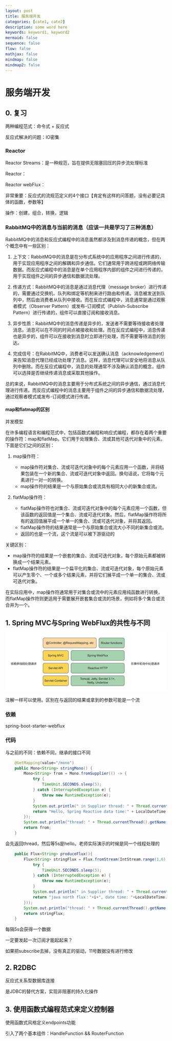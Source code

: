 ```yaml
---
layout: post
title: 服务端开发
categories: [cate1, cate2]
description: some word here
keywords: keyword1, keyword2
mermaid: false
sequence: false
flow: false
mathjax: false
mindmap: false
mindmap2: false
---
```


# 服务端开发

## 0. 复习

两种编程范式：命令式 + 反应式

反应式解决的问题：IO密集

### Reactor

Reactor Streams：是一种规范，旨在提供无阻塞回压的异步流处理标准

Reactor：

Reactor webFlux：

非常重要：反应式的流规范定义的4个接口【肯定有这样的问答题，没有必要记具体的函数，参数等】

操作：创建，组合，转换，逻辑

### RabbitMQ中的消息与当前的消息（应该一共是学习了三种消息）

RabbitMQ中的消息和反应式编程中的消息虽然都涉及到消息传递的概念，但在两个概念中有一些区别：

1. 上下文：RabbitMQ中的消息是在分布式系统中的应用程序之间进行传递的，用于实现应用程序之间的解耦和异步通信。它们通常用于跨进程或跨网络传输数据。而反应式编程中的消息是在单个应用程序内部的组件之间进行传递的，用于实现组件之间的异步通信和数据流处理。

2. 传递方式：RabbitMQ中的消息是通过消息代理（message broker）进行传递的，需要通过交换机、队列和绑定等机制来进行路由和传递。消息被发送到队列中，然后由消费者从队列中接收。而在反应式编程中，消息通常是通过观察者模式（Observer Pattern）或发布-订阅模式（Publish-Subscribe Pattern）进行传递的，组件可以直接订阅和接收消息。

3. 异步性质：RabbitMQ中的消息传递是异步的，发送者不需要等待接收者处理消息。消息可以在不同的时间点被接收和处理。而在反应式编程中，消息传递也是异步的，组件可以在接收到消息时立即进行处理，而不需要等待消息的到达。

4. 完成信号：在RabbitMQ中，消费者可以发送确认消息（acknowledgement）来告知消息代理已经成功处理了消息。这样，消息代理可以安全地将消息从队列中删除。而在反应式编程中，消息的处理通常不涉及确认消息的概念，组件可以选择是否继续传递消息或采取其他操作。

总的来说，RabbitMQ中的消息主要用于分布式系统之间的异步通信，通过消息代理进行传递。而反应式编程中的消息主要用于组件之间的异步通信和数据流处理，通过观察者模式或发布-订阅模式进行传递。

#### map和flatmap的区别

并发模型

在许多编程语言和编程范式中，包括函数式编程和响应式编程，都存在着两个重要的操作符：map和flatMap。它们用于处理集合、流或其他可迭代对象中的元素。下面是它们之间的区别：

1. map操作符：
   - map操作符对集合、流或可迭代对象中的每个元素应用一个函数，并将结果包装在一个新的集合、流或可迭代对象中返回。换句话说，它将每个元素进行一对一的转换。
   - map操作符的结果是一个与原始集合或流具有相同大小的新集合或流。

2. flatMap操作符：
   - flatMap操作符也对集合、流或可迭代对象中的每个元素应用一个函数，但该函数的返回值是一个集合、流或可迭代对象。然后，flatMap操作符将所有的返回值展平成一个单一的集合、流或可迭代对象，并将其返回。
   - flatMap操作符的结果通常是一个与原始集合或流大小不同的新集合或流。
   - 返回的也是一个流，这个流是可以被下游驱动的

关键区别：
- map操作符的结果是一个嵌套的集合、流或可迭代对象，每个原始元素都被转换成一个结果元素。
- flatMap操作符的结果是一个扁平化的集合、流或可迭代对象，每个原始元素可以产生零个、一个或多个结果元素，并将它们展平成一个单一的集合、流或可迭代对象。

在实际应用中，map操作符通常用于对集合或流中的元素应用纯函数进行转换，而flatMap操作符则更适用于需要展开嵌套集合或流的场景，例如将多个集合或流合并为一个。

## 1. Spring MVC与Spring WebFlux的共性与不同

![截屏2023-12-07 下午6.59.05](https://github.com/ShadowOnYOU/images/blob/main/test202312071859459.png?raw=true)



注解一样可以使用。区别在与返回的结果或拿到的参数可能是一个流

### 依赖

spring-boot-starter-webflux

### 代码

与之前的不同：依赖不同，继承的接口不同

```java
    @GetMapping(value="/mono")
    public Mono<String> stringMono() {
        Mono<String> from = Mono.fromSupplier(() -> {
            try {
                TimeUnit.SECONDS.sleep(5);
            } catch (InterruptedException e) {
                throw new RuntimeException(e);
            }
            System.out.println(" in Supplier thread: " + Thread.currentThread().getName());
            return "Hello, Spring Reactive data time:" + LocalDateTime.now();
        });
        System.out.println("thread: " + Thread.currentThread().getName() + ", time:" + LocalDateTime.now());
        return from;
    }
```

会先返回thread，然后等5s是hello。老师实际演示的时候是同一个线程处理的

```java
    public Flux<String> produceFlux(){
        Flux<String> stringFlux = Flux.fromStream(IntStream.range(1,6).mapToObj(i->{
            try {
                TimeUnit.SECONDS.sleep(5);
            } catch (InterruptedException e) {
                throw new RuntimeException(e);
            }
            System.out.println(" in Supplier thread: " + Thread.currentThread().getName());
            return "java north flux："+i+", date time: "+LocalDateTime.now();
        }));
        System.out.println("thread: " + Thread.currentThread().getName() + ", time:" + LocalDateTime.now());
        return stringFlux;
    }
```

每隔5s会获得一个数据

一定要发起一次订阅才能起起来？

如果把subscribe去掉，没有真正的驱动，11号数据没有进行修改

## 2. R2DBC

反应式关系型数据库连接

是JDBC的替代方案，实现非阻塞的持久化操作

## 3. 使用函数式编程范式来定义控制器

使用函数式风格定义endpoints功能

引入了两个基本组件：HandleFunction && RouterFunction

